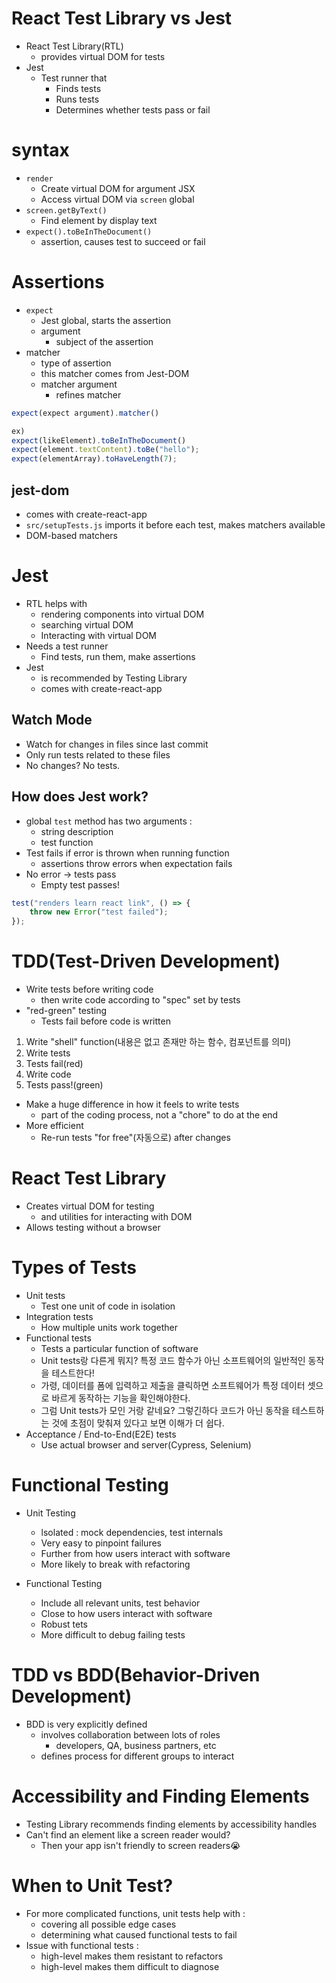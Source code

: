 # React Test Library vs Jest
- React Test Library(RTL)
	- provides virtual DOM for tests
- Jest
	- Test runner that
		- Finds tests
		- Runs tests
		- Determines whether tests pass or fail

# syntax
- `render`
	- Create virtual DOM for argument JSX
	- Access virtual DOM via `screen` global
- `screen.getByText()`
	- Find element by display text
- `expect().toBeInTheDocument()`
	- assertion, causes test to succeed or fail

# Assertions
- `expect`
	- Jest global, starts the assertion
	- argument
		- subject of the assertion
- matcher
	- type of assertion
	- this matcher comes from Jest-DOM
	- matcher argument
		- refines matcher

```js
expect(expect argument).matcher()

ex)
expect(likeElement).toBeInTheDocument()
expect(element.textContent).toBe("hello");
expect(elementArray).toHaveLength(7);
```

## jest-dom
- comes with create-react-app
- `src/setupTests.js` imports it before each test, makes matchers available
- DOM-based matchers

# Jest
- RTL helps with
	- rendering components into virtual DOM
	- searching virtual DOM
	- Interacting with virtual DOM
- Needs a test runner
	- Find tests, run them, make assertions
- Jest
	- is recommended by Testing Library
	- comes with create-react-app
## Watch Mode
- Watch for changes in files since last commit
- Only run tests related to these files
- No changes? No tests.
## How does Jest work?
- global `test` method has two arguments : 
	- string description
	- test function
- Test fails if error is thrown when running function
	- assertions throw errors when expectation fails
- No error -> tests pass
	- Empty test passes!

```js
test("renders learn react link", () => {
	throw new Error("test failed");
});
```

# TDD(Test-Driven Development)
- Write tests before writing code
	- then write code according to "spec" set by tests
- "red-green" testing
	- Tests fail before code is written

1. Write "shell" function(내용은 없고 존재만 하는 함수, 컴포넌트를 의미)
2. Write tests
3. Tests fail(red)
4. Write code
5. Tests pass!(green)

- Make a huge difference in how it feels to write tests
	- part of the coding process, not a "chore" to do at the end
- More efficient
	- Re-run tests "for free"(자동으로) after changes

# React Test Library
- Creates virtual DOM for testing
	- and utilities for interacting with DOM
- Allows testing without a browser

# Types of Tests
- Unit tests
	- Test one unit of code in isolation
- Integration tests
	- How multiple units work together
- Functional tests
	- Tests a particular function of software
	- Unit tests랑 다른게 뭐지? 특정 코드 함수가 아닌 소프트웨어의 일반적인 동작을 테스트한다!
	- 가령, 데이터를 폼에 입력하고 제출을 클릭하면 소프트웨어가 특정 데이터 셋으로 바르게 동작하는 기능을 확인해야한다.
	- 그럼 Unit tests가 모인 거랑 같네요? 그렇긴하다 코드가 아닌 동작을 테스트하는 것에 초점이 맞춰져 있다고 보면 이해가 더 쉽다.
- Acceptance / End-to-End(E2E) tests
	- Use actual browser and server(Cypress, Selenium)

# Functional Testing
- Unit Testing
	- lsolated : mock dependencies, test internals
	- Very easy to pinpoint failures
	- Further from how users interact with software
	- More likely to break with refactoring

- Functional Testing
	- Include all relevant units, test behavior
	- Close to how users interact with software
	- Robust tets
	- More difficult to debug failing tests

# TDD vs BDD(Behavior-Driven Development)
- BDD is very explicitly defined
	- involves collaboration between lots of roles
		- developers, QA, business partners, etc
	- defines process for different groups to interact

# Accessibility and Finding Elements
- Testing Library recommends finding elements by accessibility handles
- Can't find an element like a screen reader would?
	- Then your app isn't friendly to screen readers😭

# When to Unit Test?
- For more complicated functions, unit tests help with : 
	- covering all possible edge cases
	- determining what caused functional tests to fail
- Issue with functional tests :
	- high-level makes them resistant to refactors
	- high-level makes them difficult to diagnose